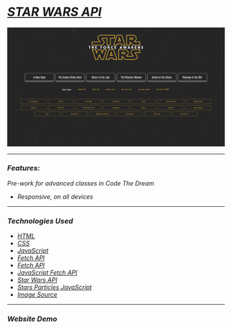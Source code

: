 <h1><em><a href="" target="_blank">STAR WARS API</a><em></h1>
    <img src="img/screen.png" alt="Project photo" width="auto">
<hr>
  <h3>Features:</h3>
  <p>Pre-work for advanced classes in Code The Dream</p>
    <ul>
      <li>Responsive, on all devices</li>
   </ul>
<hr>
  <h3>Technologies Used</h3>
   <ul>
      <li><a href="https://www.w3schools.com/html/" target="_blank">HTML</a></li>
      <li><a href="https://www.w3schools.com/css/" target="_blank">CSS</a></li>
      <li><a href="https://javascript.info/" target="_blank">JavaScript</a></li>
      <li><a href="https://www.freecodecamp.org/news/how-to-make-api-calls-with-fetch/" target="_blank">Fetch API</a></li>
      <li><a href="https://www.geeksforgeeks.org/how-to-use-the-javascript-fetch-api-to-get-data/" target="_blank">Fetch API</a></li>
      <li><a href="https://www.javascripttutorial.net/javascript-fetch-api/" target="_blank">JavaScript Fetch API</a></li>
      <li><a href="https://www.swapi.tech/" target="_blank">Star Wars API</a></li>
      <li><a href="https://codepen.io/bob6664569" target="_blank">Stars Particles JavaScript</a></li>
      <li><a href="" target="_blank">Image Source</a></li>
   </ul>
<hr>
  <h3>Website Demo</h3>
<div>

